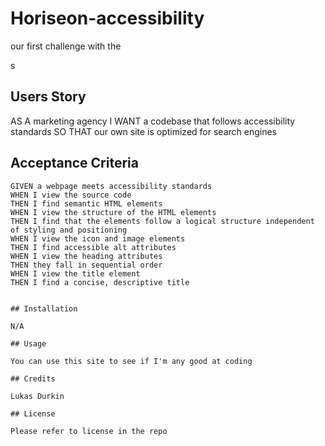 # Horiseon-accessibility
our first challenge with the <div>s




## Users Story
AS A marketing agency
I WANT a codebase that follows accessibility standards
SO THAT our own site is optimized for search engines

## Acceptance Criteria

```
GIVEN a webpage meets accessibility standards
WHEN I view the source code
THEN I find semantic HTML elements
WHEN I view the structure of the HTML elements
THEN I find that the elements follow a logical structure independent of styling and positioning
WHEN I view the icon and image elements
THEN I find accessible alt attributes
WHEN I view the heading attributes
THEN they fall in sequential order
WHEN I view the title element
THEN I find a concise, descriptive title


## Installation

N/A

## Usage

You can use this site to see if I'm any good at coding

## Credits

Lukas Durkin

## License

Please refer to license in the repo

